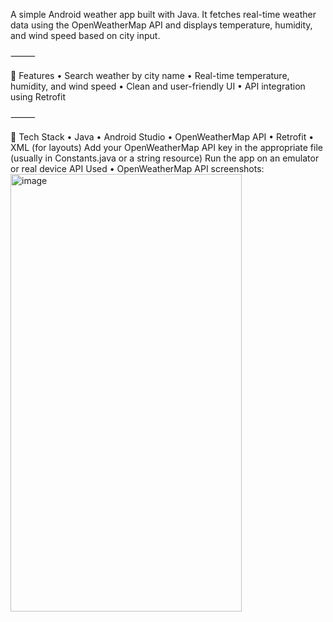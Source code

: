 A simple Android weather app built with Java. It fetches real-time weather data using the OpenWeatherMap API and displays temperature, humidity, and wind speed based on city input.

⸻

📱 Features
	•	Search weather by city name
	•	Real-time temperature, humidity, and wind speed
	•	Clean and user-friendly UI
	•	API integration using Retrofit

⸻

🔧 Tech Stack
	•	Java
	•	Android Studio
	•	OpenWeatherMap API
	•	Retrofit
	•	XML (for layouts)
 Add your OpenWeatherMap API key in the appropriate file (usually in Constants.java or a string resource)
 Run the app on an emulator or real device
 API Used
	•	OpenWeatherMap API
 screenshots:
<img width="370" height="700" alt="image" src="https://github.com/user-attachments/assets/9bf8d6da-7a78-4fb4-8708-dd94ab57518b" />
